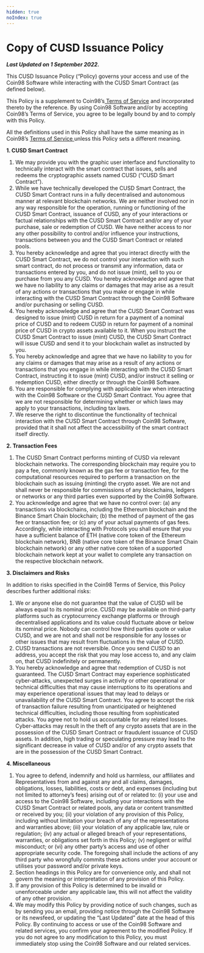 ```yaml
---
hidden: true
noIndex: true
---
```


# Copy of CUSD Issuance Policy

_**Last Updated on 1 September 2022.**_

This CUSD Issuance Policy (“Policy) governs your access and use of the Coin98 Software while interacting with the CUSD Smart Contract (as defined below).

This Policy is a supplement to Coin98’s[ Terms of Service](terms-of-service.md) and incorporated thereto by the reference. By using Coin98 Software and/or by accepting Coin98’s Terms of Service, you agree to be legally bound by and to comply with this Policy.

All the definitions used in this Policy shall have the same meaning as in Coin98’s [Terms of Service ](terms-of-service.md) unless this Policy sets a different meaning.

**1. CUSD Smart Contract**

1. We may provide you with the graphic user interface and functionality to technically interact with the smart contract that issues, sells and redeems the cryptographic assets named CUSD (“CUSD Smart Contract”).
2. While we have technically developed the CUSD Smart Contract, the CUSD Smart Contract runs in a fully decentralised and autonomous manner at relevant blockchain networks. We are neither involved nor in any way responsible for the operation, running or functioning of the CUSD Smart Contract, issuance of CUSD, any of your interactions or factual relationships with the CUSD Smart Contract and/or any of your purchase, sale or redemption of CUSD. We have neither access to nor any other possibility to control and/or influence your instructions, transactions between you and the CUSD Smart Contract or related pools.
3. You hereby acknowledge and agree that you interact directly with the CUSD Smart Contract, we do not control your interaction with such smart contract, do not process or transmit any information, data or transactions entered by you, and do not issue (mint), sell to you or purchase from you any CUSD. You hereby acknowledge and agree that we have no liability to any claims or damages that may arise as a result of any actions or transactions that you make or engage in while interacting with the CUSD Smart Contract through the Coin98 Software and/or purchasing or selling CUSD.
4. You hereby acknowledge and agree that the CUSD Smart Contract was designed to issue (mint) CUSD in return for a payment of a nominal price of CUSD and to redeem CUSD in return for payment of a nominal price of CUSD in crypto assets available to it. When you instruct the CUSD Smart Contract to issue (mint) CUSD, the CUSD Smart Contract will issue CUSD and send it to your blockchain wallet as instructed by you.
5. You hereby acknowledge and agree that we have no liability to you for any claims or damages that may arise as a result of any actions or transactions that you engage in while interacting with the CUSD Smart Contract, instructing it to issue (mint) CUSD, and/or instruct it selling or redemption CUSD, either directly or through the Coin98 Software.
6. You are responsible for complying with applicable law when interacting with the Coin98 Software or the CUSD Smart Contract. You agree that we are not responsible for determining whether or which laws may apply to your transactions, including tax laws.
7. We reserve the right to discontinue the functionality of technical interaction with the CUSD Smart Contract through Coin98 Software, provided that it shall not affect the accessibility of the smart contract itself directly.

**2. Transaction Fees**

1. The CUSD Smart Contract performs minting of CUSD via relevant blockchain networks. The corresponding blockchain may require you to pay a fee, commonly known as the gas fee or transaction fee, for the computational resources required to perform a transaction on the blockchain such as issuing (minting) the crypto asset. We are not and shall never be responsible for commissions of any blockchains, ledgers or networks or any third parties even supported by the Coin98 Software.
2. You acknowledge and agree that we have no control over: (a) any transactions via blockchains, including the Ethereum blockchain and the Binance Smart Chain blockchain; (b) the method of payment of the gas fee or transaction fee; or (c) any of your actual payments of gas fees. Accordingly, while interacting with Protocols you shall ensure that you have a sufficient balance of ETH (native core token of the Ethereum blockchain network), BNB (native core token of the Binance Smart Chain blockchain network) or any other native core token of a supported blockchain network kept at your wallet to complete any transaction on the respective blockchain network.

**3. Disclaimers and Risks**

In addition to risks specified in the Coin98 Terms of Service, this Policy describes further additional risks:

1. We or anyone else do not guarantee that the value of CUSD will be always equal to its nominal price. CUSD may be available on third-party platforms such as cryptocurrency exchange platforms or through decentralised applications and its value could fluctuate above or below its nominal price. Nobody can control how third parties quote or value CUSD, and we are not and shall not be responsible for any losses or other issues that may result from fluctuations in the value of CUSD.
2. CUSD transactions are not reversible. Once you send CUSD to an address, you accept the risk that you may lose access to, and any claim on, that CUSD indefinitely or permanently.
3. You hereby acknowledge and agree that redemption of CUSD is not guaranteed. The CUSD Smart Contract may experience sophisticated cyber-attacks, unexpected surges in activity or other operational or technical difficulties that may cause interruptions to its operations and may experience operational issues that may lead to delays or unavailability of the CUSD Smart Contract. You agree to accept the risk of transaction failure resulting from unanticipated or heightened technical difficulties, including those resulting from sophisticated attacks. You agree not to hold us accountable for any related losses. Cyber-attacks may result in the theft of any crypto assets that are in the possession of the CUSD Smart Contract or fraudulent issuance of CUSD assets. In addition, high trading or speculating pressure may lead to the significant decrease in value of CUSD and/or of any crypto assets that are in the possession of the CUSD Smart Contract.

**4. Miscellaneous**

1. You agree to defend, indemnify and hold us harmless, our affiliates and Representatives from and against any and all claims, damages, obligations, losses, liabilities, costs or debt, and expenses (including but not limited to attorney’s fees) arising out of or related to: (i) your use and access to the Coin98 Software, including your interactions with the CUSD Smart Contract or related pools, any data or content transmitted or received by you; (ii) your violation of any provision of this Policy, including without limitation your breach of any of the representations and warranties above; (iii) your violation of any applicable law, rule or regulation; (iv) any actual or alleged breach of your representations, warranties, or obligations set forth in this Policy; (v) negligent or wilful misconduct; or (vi) any other party’s access and use of other appropriate security code. The foregoing shall include the actions of any third party who wrongfully commits these actions under your account or utilises your password and/or private keys.
2. Section headings in this Policy are for convenience only, and shall not govern the meaning or interpretation of any provision of this Policy.
3. If any provision of this Policy is determined to be invalid or unenforceable under any applicable law, this will not affect the validity of any other provision.
4. We may modify this Policy by providing notice of such changes, such as by sending you an email, providing notice through the Coin98 Software or its newsfeed, or updating the “Last Updated” date at the head of this Policy. By continuing to access or use of the Coin98 Software and related services, you confirm your agreement to the modified Policy. If you do not agree to any modification to this Policy, you must immediately stop using the Coin98 Software and our related services.
